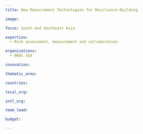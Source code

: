 ```yaml
---
title: New Measurement Technologies for Resilience-Building

image: 

focus: South and Southeast Asia

expertise:
  - Risk assessment, measurement and collaboration

organizations:
  - BRAC USA

innovation: 

thematic_area:

countries: 

local_org: 

intl_org:

team_lead: 

budget: 

---
```


